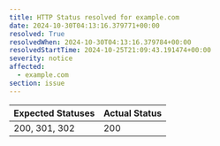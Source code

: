 ```yaml
---
title: HTTP Status resolved for example.com
date: 2024-10-30T04:13:16.379771+00:00
resolved: True
resolvedWhen: 2024-10-30T04:13:16.379784+00:00
resolvedStartTime: 2024-10-25T21:09:43.191474+00:00
severity: notice
affected:
  - example.com
section: issue
---
```


| Expected Statuses | Actual Status  |
|-------------------|----------------|
| 200, 301, 302 | 200 |
